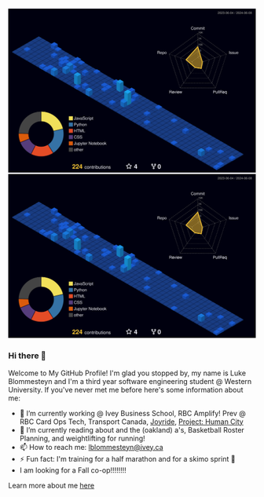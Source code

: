 ![3D Profile](profile-3d-contrib/profile-night-view.svg)
![3D Profile](profile-3d-contrib/profile-night-view.svg)
### Hi there 👋

Welcome to My GitHub Profile! I'm glad you stopped by, my name is Luke Blommesteyn and I'm a third year software engineering student @ Western University. If you've never met me before here's some information about me:

- 🔭 I’m currently working @ Ivey Business School, RBC Amplify! Prev @ RBC Card Ops Tech, Transport Canada, [Joyride](https://joyride.city/), [Project: Human City](https://projecthumancity.com/)
- 🌱 I’m currently reading about and the (oakland) a's, Basketball Roster Planning, and weightlifting for running!
- 📫 How to reach me: lblommesteyn@ivey.ca
- ⚡ Fun fact: I'm training for a half marathon and for a skimo sprint 👀
- I am looking for a Fall co-op!!!!!!!!

Learn more about me [here](https://lblommesteyn.vercel.app)

